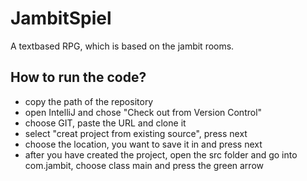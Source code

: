 # JambitSpiel
A textbased RPG, which is based on the jambit rooms.
## How to run the code?
- copy the path of the repository
- open IntelliJ and chose "Check out from Version Control" 
- choose GIT, paste the URL and clone it
- select "creat project from existing source", press next
- choose the location, you want to save it in and press next
- after you have created the project, open the src folder and go into com.jambit, choose class main and press the green arrow
